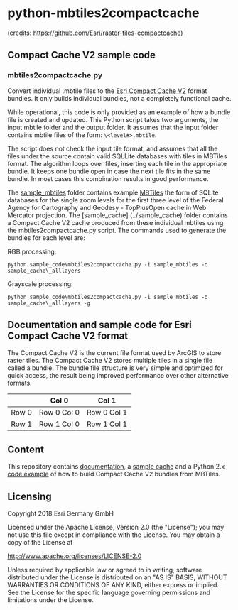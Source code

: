 # python-mbtiles2compactcache
(credits: https://github.com/Esri/raster-tiles-compactcache)

## Compact Cache V2 sample code

### mbtiles2compactcache.py

Convert individual .mbtile files to the [Esri Compact Cache V2](./CompactCacheV2.md) format bundles.  It only builds individual bundles, not a completely functional cache.

While operational, this code is only provided as an example of how a bundle file is created and updated.
This Python script takes two arguments, the input mbtile folder and the output folder. It assumes that the input folder contains mbtile files of the form: ```\<level#>.mbtile```.

The script does not check the input tile format, and assumes that all the files under the source contain valid SQLLite databases with tiles in MBTiles format. 
The algorithm loops over files, inserting each tile in the appropriate bundle. It keeps one bundle open in case the next tile fits in the same bundle.  In most cases this combination results in good performance.

The [sample_mbtiles](./sample_mbtiles) folder contains example [MBTiles](./sample_mbtiles/README.md) the form of SQLite databases for the single zoom levels for the first three level of the Federal Agency for Cartography and Geodesy - TopPlusOpen cache in Web Mercator projection.  The [sample_cache] (../sample_cache) folder contains a Compact Cache V2 cache produced from these individual mbtiles using the mbtiles2compactcache.py script. The commands used to generate the bundles for each level are:

RGB processing:
```
python sample_code\mbtiles2compactcache.py -i sample_mbtiles -o sample_cache\_alllayers
```
Grayscale processing:
```
python sample_code\mbtiles2compactcache.py -i sample_mbtiles -o sample_cache\_alllayers -g
```

## Documentation and sample code for Esri Compact Cache V2 format

The Compact Cache V2 is the current file format used by ArcGIS to store raster tiles.  The Compact Cache V2 stores multiple tiles in a single file called a bundle.  The bundle file structure is very simple and optimized for quick access, the result being improved performance over other alternative formats.

| | Col 0 | Col 1 |
|---|---|---|
| Row 0 | Row 0 Col 0 | Row 0 Col 1  |
| Row 1 | Row 1 Col 0 | Row 1 Col 1 |

## Content
This repository contains [documentation](CompactCacheV2.md), a [sample cache](sample_cache) and a Python 2.x [code example](sample_code) of how to build Compact Cache V2 bundles from MBTiles.

## Licensing

Copyright 2018 Esri Germany GmbH

Licensed under the Apache License, Version 2.0 (the "License");
you may not use this file except in compliance with the License.
You may obtain a copy of the License at

http://www.apache.org/licenses/LICENSE-2.0

Unless required by applicable law or agreed to in writing, software distributed under the License is distributed on an "AS IS" BASIS, WITHOUT WARRANTIES OR CONDITIONS OF ANY KIND, either express or implied.
See the License for the specific language governing permissions and limitations under the License.

